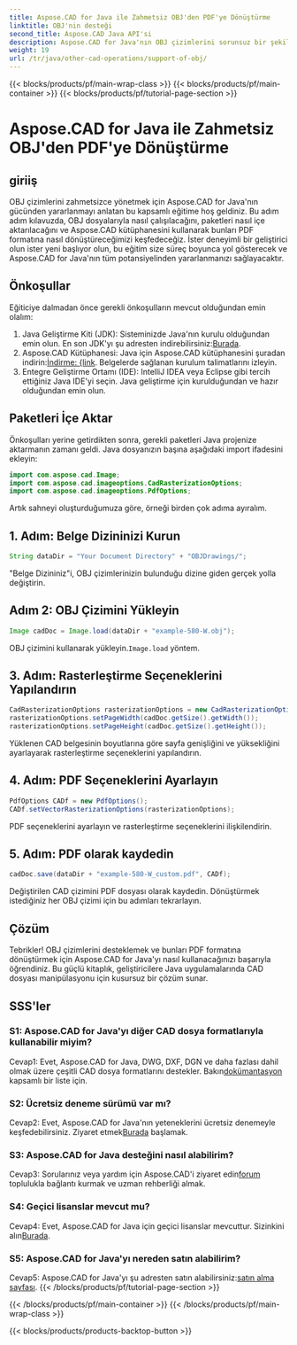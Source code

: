 ```yaml
---
title: Aspose.CAD for Java ile Zahmetsiz OBJ'den PDF'ye Dönüştürme
linktitle: OBJ'nin desteği
second_title: Aspose.CAD Java API'si
description: Aspose.CAD for Java'nın OBJ çizimlerini sorunsuz bir şekilde işleme konusundaki potansiyelini keşfedin. Adım adım kılavuzumuzla zahmetsizce PDF'ye dönüştürün.
weight: 19
url: /tr/java/other-cad-operations/support-of-obj/
---
```


{{< blocks/products/pf/main-wrap-class >}}
{{< blocks/products/pf/main-container >}}
{{< blocks/products/pf/tutorial-page-section >}}

# Aspose.CAD for Java ile Zahmetsiz OBJ'den PDF'ye Dönüştürme

## giriiş

OBJ çizimlerini zahmetsizce yönetmek için Aspose.CAD for Java'nın gücünden yararlanmayı anlatan bu kapsamlı eğitime hoş geldiniz. Bu adım adım kılavuzda, OBJ dosyalarıyla nasıl çalışılacağını, paketleri nasıl içe aktarılacağını ve Aspose.CAD kütüphanesini kullanarak bunları PDF formatına nasıl dönüştüreceğimizi keşfedeceğiz. İster deneyimli bir geliştirici olun ister yeni başlıyor olun, bu eğitim size süreç boyunca yol gösterecek ve Aspose.CAD for Java'nın tüm potansiyelinden yararlanmanızı sağlayacaktır.

## Önkoşullar

Eğiticiye dalmadan önce gerekli önkoşulların mevcut olduğundan emin olalım:
1. Java Geliştirme Kiti (JDK): Sisteminizde Java'nın kurulu olduğundan emin olun. En son JDK'yı şu adresten indirebilirsiniz:[Burada](https://www.oracle.com/java/technologies/javase-downloads.html).
2.  Aspose.CAD Kütüphanesi: Java için Aspose.CAD kütüphanesini şuradan indirin:[İndirme: {link](https://releases.aspose.com/cad/java/). Belgelerde sağlanan kurulum talimatlarını izleyin.
3. Entegre Geliştirme Ortamı (IDE): IntelliJ IDEA veya Eclipse gibi tercih ettiğiniz Java IDE'yi seçin. Java geliştirme için kurulduğundan ve hazır olduğundan emin olun.

## Paketleri İçe Aktar

Önkoşulları yerine getirdikten sonra, gerekli paketleri Java projenize aktarmanın zamanı geldi. Java dosyanızın başına aşağıdaki import ifadesini ekleyin:

```java
import com.aspose.cad.Image;
import com.aspose.cad.imageoptions.CadRasterizationOptions;
import com.aspose.cad.imageoptions.PdfOptions;
```

Artık sahneyi oluşturduğumuza göre, örneği birden çok adıma ayıralım.

## 1. Adım: Belge Dizininizi Kurun

```java
String dataDir = "Your Document Directory" + "OBJDrawings/";
```

"Belge Dizininiz"i, OBJ çizimlerinizin bulunduğu dizine giden gerçek yolla değiştirin.

## Adım 2: OBJ Çizimini Yükleyin

```java
Image cadDoc = Image.load(dataDir + "example-580-W.obj");
```

 OBJ çizimini kullanarak yükleyin.`Image.load` yöntem.

## 3. Adım: Rasterleştirme Seçeneklerini Yapılandırın

```java
CadRasterizationOptions rasterizationOptions = new CadRasterizationOptions();
rasterizationOptions.setPageWidth(cadDoc.getSize().getWidth());
rasterizationOptions.setPageHeight(cadDoc.getSize().getHeight());
```

Yüklenen CAD belgesinin boyutlarına göre sayfa genişliğini ve yüksekliğini ayarlayarak rasterleştirme seçeneklerini yapılandırın.

## 4. Adım: PDF Seçeneklerini Ayarlayın

```java
PdfOptions CADf = new PdfOptions();
CADf.setVectorRasterizationOptions(rasterizationOptions);
```

PDF seçeneklerini ayarlayın ve rasterleştirme seçeneklerini ilişkilendirin.

## 5. Adım: PDF olarak kaydedin

```java
cadDoc.save(dataDir + "example-580-W_custom.pdf", CADf);
```

Değiştirilen CAD çizimini PDF dosyası olarak kaydedin.
Dönüştürmek istediğiniz her OBJ çizimi için bu adımları tekrarlayın.

## Çözüm

Tebrikler! OBJ çizimlerini desteklemek ve bunları PDF formatına dönüştürmek için Aspose.CAD for Java'yı nasıl kullanacağınızı başarıyla öğrendiniz. Bu güçlü kitaplık, geliştiricilere Java uygulamalarında CAD dosyası manipülasyonu için kusursuz bir çözüm sunar.

## SSS'ler

### S1: Aspose.CAD for Java'yı diğer CAD dosya formatlarıyla kullanabilir miyim?

 Cevap1: Evet, Aspose.CAD for Java, DWG, DXF, DGN ve daha fazlası dahil olmak üzere çeşitli CAD dosya formatlarını destekler. Bakın[dokümantasyon](https://reference.aspose.com/cad/java/) kapsamlı bir liste için.

### S2: Ücretsiz deneme sürümü var mı?

Cevap2: Evet, Aspose.CAD for Java'nın yeteneklerini ücretsiz denemeyle keşfedebilirsiniz. Ziyaret etmek[Burada](https://releases.aspose.com/) başlamak.

### S3: Aspose.CAD for Java desteğini nasıl alabilirim?

 Cevap3: Sorularınız veya yardım için Aspose.CAD'i ziyaret edin[forum](https://forum.aspose.com/c/cad/19) toplulukla bağlantı kurmak ve uzman rehberliği almak.

### S4: Geçici lisanslar mevcut mu?

 Cevap4: Evet, Aspose.CAD for Java için geçici lisanslar mevcuttur. Sizinkini alın[Burada](https://purchase.aspose.com/temporary-license/).

### S5: Aspose.CAD for Java'yı nereden satın alabilirim?

Cevap5: Aspose.CAD for Java'yı şu adresten satın alabilirsiniz:[satın alma sayfası](https://purchase.aspose.com/buy).
{{< /blocks/products/pf/tutorial-page-section >}}

{{< /blocks/products/pf/main-container >}}
{{< /blocks/products/pf/main-wrap-class >}}

{{< blocks/products/products-backtop-button >}}

